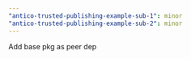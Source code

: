 ```yaml
---
"antico-trusted-publishing-example-sub-1": minor
"antico-trusted-publishing-example-sub-2": minor
---
```


Add base pkg as peer dep
